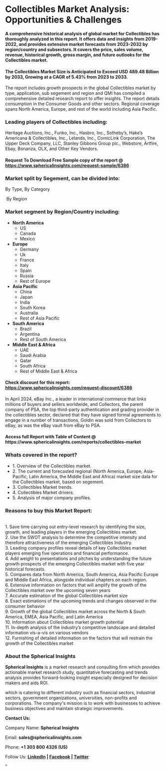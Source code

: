 <h1>Collectibles Market Analysis: Opportunities &amp; Challenges</h1>
<p><strong>A comprehensive historical analysis of global market for Collectibles has thoroughly analyzed in this report. It offers data and insights from 2019-2022, and provides extensive market forecasts from 2023-2032 by region/country and subsectors. It covers the price, sales volume, revenue, historical growth, gross margin, and future outlooks for the Collectibles market.</strong></p>
<h4><strong>The Collectibles Market Size is Anticipated to Exceed USD 489.48 Billion by 2033, Growing at a CAGR of 5.43% from 2023 to 2033.</strong></h4>
<p>The report includes growth prospects in the global Collectibles market by type, application, sub segement and region and QMI has compiled a comprehensive detailed research report to offer insights. The report details consumption in the Consumer Goods and other sectors. Regional coverage spans North America, Europe, and rest of the world including Asia Pacific.</p>
<h3><strong>Leading players of Collectibles including:</strong></h3>
<p>Heritage Auctions, Inc., Funko, Inc., Hasbro, Inc., Sotheby&rsquo;s, Hake&rsquo;s Americana &amp; Collectibles, Inc., Lelands, Inc., ComicLink Corporation, The Upper Deck Company, LLC, Stanley Gibbons Group plc., Webstore, Artfire, Ebay, Bonanza, OLX, and Other Key Vendors.</p>
<h4>Request To Download Free Sample copy of the report @ <a href="https://www.sphericalinsights.com/request-sample/6386">https://www.sphericalinsights.com/request-sample/6386</a></h4>
<h3><strong>Market split by Segement, can be divided into:</strong></h3>
<p>By Type, By Category</p>
<p>&nbsp;By Region</p>
<h3><strong>Market segment by Region/Country including:</strong></h3>
<ul>
<li><strong>North America</strong>
<ul>
<li>US</li>
<li>Canada</li>
<li>Mexico</li>
</ul>
</li>
<li><strong>Europe</strong>
<ul>
<li>Germany</li>
<li>Uk</li>
<li>France</li>
<li>Italy</li>
<li>Spain</li>
<li>Russia</li>
<li>Rest of Europe</li>
</ul>
</li>
<li><strong>Asia Pacific</strong>
<ul>
<li>China</li>
<li>Japan</li>
<li>India</li>
<li>South Korea</li>
<li>Australia</li>
<li>Rest of Asia Pacific</li>
</ul>
</li>
<li><strong>South America</strong>
<ul>
<li>Brazil</li>
<li>Argentina</li>
<li>Rest of South America</li>
</ul>
</li>
<li><strong>Middle East &amp; Africa</strong>
<ul>
<li>UAE</li>
<li>Saudi Arabia</li>
<li>Qatar</li>
<li>South Africa</li>
<li>Rest of Middle East &amp; Africa</li>
</ul>
</li>
</ul>
<h4>Check discount for this report: <a href="https://www.sphericalinsights.com/request-discount/6386">https://www.sphericalinsights.com/request-discount/6386</a></h4>
<p>In April 2024,&nbsp;eBay Inc., a leader in international commerce that links millions of buyers and sellers worldwide, and Collectors, the parent company of PSA, the top third-party authentication and grading provider in the collectibles sector, declared that they have signed formal agreements to engage in a number of transactions, Goldin was sold from Collectors to eBay, as was the eBay vault from eBay to PSA.</p>
<h4>Access full Report with Table of Content @ <a>https://www.sphericalinsights.com/reports/collectibles-market</a></h4>
<h3><strong>Whats covered in the report?</strong></h3>
<ul>
<li>1. Overview of the Collectibles market.</li>
<li>2. The current and forecasted regional (North America, Europe, Asia-Pacific, Latin America, the Middle East and Africa) market size data for the Collectibles market, based on segement.</li>
<li>3. Collectibles Market trends.</li>
<li>4. Collectibles Market drivers.</li>
<li>5. Analysis of major company profiles.</li>
</ul>
<h3><strong>Reasons to buy this Market Report:</strong></h3>
<p><br /> 1. Save time carrying out entry-level research by identifying the size, growth, and leading players in the emerging Collectibles market.<br /> 2. Use the SWOT analysis to determine the competitive intensity and therefore attractiveness of the emerging Collectibles Industry.<br /> 3. Leading company profiles reveal details of key Collectibles market players emerging five operations and financial performance.<br /> 4. Add weight to presentations and pitches by understanding the future growth prospects of the emerging Collectibles market with five year historical forecasts.<br /> 5. Compares data from North America, South America, Asia Pacific Europe and Middle East Africa, alongside individual chapters on each region.<br /> 6. Extensive information on factors that will amplify the growth of the Collectibles market over the upcoming seven years<br /> 7. Accurate estimation of the global Collectibles market size <br /> 8. Exact estimations of the upcoming trends and changes observed in the consumer behavior <br /> 9. Growth of the global Collectibles market across the North &amp; South America, EMEA, Asia Pacific, and Latin America<br /> 10. Information about Collectibles market growth potential<br /> 11. In-depth analysis of the industry&rsquo;s competitive landscape and detailed information vis-a-vis on various vendors<br /> 12. Furnishing of detailed information on the factors that will restrain the growth of the Collectibles market</p>
<h3><strong>About the Spherical Insights</strong></h3>
<p><strong>Spherical Insights</strong> is a market research and consulting firm which provides actionable market research study, quantitative forecasting and trends analysis provides forward-looking insight especially designed for decision makers and aids ROI.</p>
<p>which is catering to different industry such as financial sectors, industrial sectors, government organizations, universities, non-profits and corporations. The company's mission is to work with businesses to achieve business objectives and maintain strategic improvements.</p>
<p><strong>Contact Us:</strong></p>
<p>Company Name: <strong>Spherical Insights</strong></p>
<p>Email: <strong>sales@sphericalinsights.com</strong></p>
<p>Phone: <strong>+1 303 800 4326 (US)</strong></p>
<p>Follow Us: <strong><a href="https://www.linkedin.com/company/spherical-insight/"><u>LinkedIn</u></a> | <a href="https://www.facebook.com/sphericalinsights22"><u>Facebook</u></a> | <a href="https://twitter.com/SInsights_US"><u>Twitter</u></a></strong></p>
<p>"</p>
